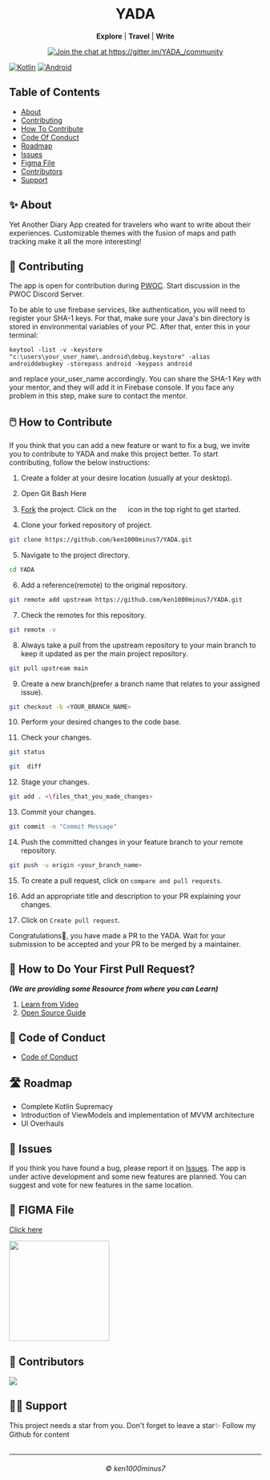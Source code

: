 <div align="center">
<h1 id="yada">YADA</h1>
<p><strong>Explore</strong> | <strong>Travel</strong> | <strong>Write</strong></p>
<p><a href="https://gitter.im/YADA_/community?utm_source=badge&amp;utm_medium=badge&amp;utm_campaign=pr-badge&amp;utm_content=badge"><img src="https://badges.gitter.im/YADA_/community.svg" alt="Join the chat at https://gitter.im/YADA_/community"></a></p>
</div>

[![Kotlin](https://img.shields.io/badge/kotlin-%237F52FF.svg?style=for-the-badge&logo=kotlin&logoColor=white)](https://github.com/Ileriayo/markdown-badges)
 [![Android](https://img.shields.io/badge/Android-3DDC84?style=for-the-badge&logo=android&logoColor=white)](https://github.com/Ileriayo/markdown-badges)


## Table of Contents

- [About](#about)
- [Contributing](#contributing)
- [How To Contribute](#howto)
- [Code Of Conduct](#coc)
- [Roadmap](#roadmap)
- [Issues](#issues)
- [Figma File](#figma)
- [Contributors](#contribs)
- [Support](#support)

<a name="about"></a>
## ✨ About

Yet Another Diary App created for travelers who want to write about their experiences. Customizable themes with the fusion of maps and path tracking make it all the more interesting! 

<a name="contributing"></a>
## 🤝 Contributing

The app is open for contribution during [PWOC](https://pwoc.vercel.app/). Start discussion in the PWOC Discord Server. 

To be able to use firebase services, like authentication, you will need to register your SHA-1 keys.
For that, make sure your Java's bin directory is stored in environmental variables of your PC. 
After that, enter this in your terminal:
```
keytool -list -v -keystore "c:\users\your_user_name\.android\debug.keystore" -alias androiddebugkey -storepass android -keypass android 
```
 and replace  your_user_name accordingly.
You can share the SHA-1 Key with your mentor, and they will add it in Firebase console.
If you face any problem in this step, make sure to contact the mentor.

<a name="howto"></a>
## 🖱️ How to Contribute 

If you think that you can add a new feature or want to fix a bug, we invite you to contribute to YADA and make this project better. To start contributing, follow the below instructions:

1. Create a folder at your desire location (usually at your desktop).

2. Open Git Bash Here


3. [Fork](https://github.com/ken1000minus7/YADA) the project. Click on the <a href="https://github.com/ken1000minus7/YADA/fork"><img src="https://i.imgur.com/G4z1kEe.png" height="15" width="15"></a> icon in the top right to get started.

4. Clone your forked repository of project.

```bash
git clone https://github.com/ken1000minus7/YADA.git
```

5. Navigate to the project directory.

```bash
cd YADA
```

6. Add a reference(remote) to the original repository.

```bash
git remote add upstream https://github.com/ken1000minus7/YADA.git
```

7. Check the remotes for this repository.

```bash
git remote -v
```

8. Always take a pull from the upstream repository to your main branch to keep it updated as per the main project repository.

```bash
git pull upstream main
```

9. Create a new branch(prefer a branch name that relates to your assigned issue).

```bash
git checkout -b <YOUR_BRANCH_NAME>
```

10. Perform your desired changes to the code base.

11. Check your changes.

```bash
git status
```

```bash
git  diff
```

12. Stage your changes.

```bash
git add . <\files_that_you_made_changes>
```

13. Commit your changes.

```bash
git commit -m "Commit Message"
```

14. Push the committed changes in your feature branch to your remote repository.

```bash
git push -u origin <your_branch_name>
```

15. To create a pull request, click on `compare and pull requests`.

16. Add an appropriate title and description to your PR explaining your changes.

17. Click on `Create pull request`.

Congratulations🎉, you have made a PR to the YADA.
Wait for your submission to be accepted and your PR to be merged by a maintainer.

## 🫴 How to Do Your First Pull Request?  
   ***(We are providing some Resource from where you can Learn)***

1. [Learn from Video](https://www.youtube.com/watch?v=nkuYH40cjo4)
2. [Open Source Guide](https://opensource.guide/how-to-contribute/)

<a name="coc"></a>
## 🤵 Code of Conduct

- [Code of Conduct](CODE_OF_CONDUCT.md)

<a name="roadmap"></a>
## 🛣️ Roadmap

- Complete Kotlin Supremacy
- Introduction of ViewModels and implementation of MVVM architecture
- UI Overhauls

<a name="issues"></a>
## 🐛 Issues

If you think you have found a bug, please report it on [Issues](https://github.com/ken1000minus7/YADA/issues). The app is under active development and some new features are planned. You can suggest and vote for new features in the same location.

<a name="figma"></a>
## 🎨 FIGMA File

[Click here](https://www.figma.com/file/VVNKBMvON3t4gZXpNpDNeS/first-page?node-id=0%3A1&t=xcpMwzDkU5J449RP-1)

<img src="https://user-images.githubusercontent.com/78747188/144723438-c91a196a-d486-4f79-adaa-57d91a172052.png" width=200>

<a name="contribs"></a>
## 🙌 Contributors 

<a href="https://github.com/ken1000minus7/YADA/graphs/contributors">
  <img src="https://contrib.rocks/image?repo=ken1000minus7/YADA" />
</a>

<a name="support"></a>
## 🙏🏽 Support

This project needs a star️ from you. Don't forget to leave a star✨
Follow my Github for content
<br>
<br>
<hr>
<h6 align="center">© ken1000minus7
<br>
 

